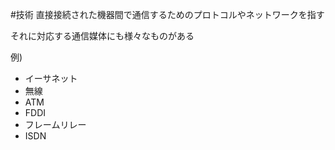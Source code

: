 #技術
直接接続された機器間で通信するためのプロトコルやネットワークを指す

それに対応する通信媒体にも様々なものがある

例)
- イーサネット
- 無線
- ATM
- FDDI
- フレームリレー
- ISDN
